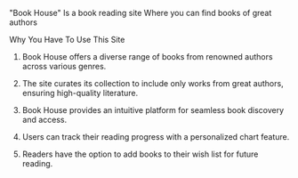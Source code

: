 "Book House"
 Is a book reading site Where you can find books of great authors 

Why You Have To Use This Site

   1. Book House offers a diverse range of books from renowned authors across various genres.

   2. The site curates its collection to include only works from great authors, ensuring high-quality literature.

   3. Book House provides an intuitive platform for seamless book discovery and access.

   4. Users can track their reading progress with a personalized chart feature. 

   5. Readers have the option to add books to their wish list for future reading. 

    

